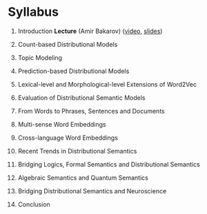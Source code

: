 # Syllabus #

1. Introduction
  **Lecture** (Amir Bakarov) ([video](https://yadi.sk/i/D5xVr9GGhkBENw "video"), [slides](https://yadi.sk/i/Ylbyx5hQ9FaTBg "slides"))

2.	Count-based Distributional Models

3.	Topic Modeling

4.	Prediction-based Distributional Models

5.	Lexical-level and Morphological-level Extensions of Word2Vec

6.	Evaluation of Distributional Semantic Models

7.	From Words to Phrases, Sentences and Documents

8.	Multi-sense Word Embeddings

9.	Cross-language Word Embeddings

10.	Recent Trends in Distributional Semantics

11.	Bridging Logics, Formal Semantics and Distributional Semantics

12.	Algebraic Semantics and Quantum Semantics

13.	Bridging Distributional Semantics and Neuroscience

14.	Conclusion
